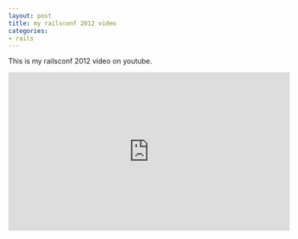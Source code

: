 ```yaml
---
layout: post
title: my railsconf 2012 video
categories:
- rails
---
```


This is my railsconf 2012 video on youtube.

<iframe width="560" height="315"
src="http://www.youtube.com/embed/900BvuBzINI" frameborder="0"
allowfullscreen></iframe>
